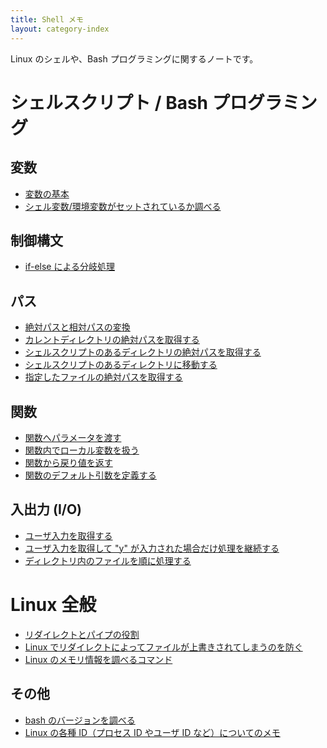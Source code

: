 ```yaml
---
title: Shell メモ
layout: category-index
---
```


Linux のシェルや、Bash プログラミングに関するノートです。

シェルスクリプト / Bash プログラミング
====

変数
----
* [変数の基本](variables.html)
* [シェル変数/環境変数がセットされているか調べる](check-if-var-is-set.html)

制御構文
----
* [if-else による分岐処理](syntax/if.html)

パス
----
* [絶対パスと相対パスの変換](absolute-path-to-relative-path.html)
* [カレントディレクトリの絶対パスを取得する](absolute-path-of-current-dir.html)
* [シェルスクリプトのあるディレクトリの絶対パスを取得する](absolute-path-of-script-dir.html)
* [シェルスクリプトのあるディレクトリに移動する](move-to-script-dir.html)
* [指定したファイルの絶対パスを取得する](absolute-path-of-file.html)

関数
----
* [関数へパラメータを渡す](pass-params-to-function.html)
* [関数内でローカル変数を扱う](local-var-in-function.html)
* [関数から戻り値を返す](return-value-from-function.html)
* [関数のデフォルト引数を定義する](default-params-in-function.html)

入出力 (I/O)
----
* [ユーザ入力を取得する](obtain-user-input.html)
* [ユーザ入力を取得して "y" が入力された場合だけ処理を継続する](obtain-user-input2.html)
* [ディレクトリ内のファイルを順に処理する](process-all-files.html)

Linux 全般　
====

* [リダイレクトとパイプの役割](basic/redirect-and-pipe.html)
* [Linux でリダイレクトによってファイルが上書きされてしまうのを防ぐ](basic/avoid-overridden-by-redirect.html)
* [Linux のメモリ情報を調べるコマンド](memory.html)

その他
----
* [bash のバージョンを調べる](bash-version.html)
* [Linux の各種 ID（プロセス ID やユーザ ID など）についてのメモ](linux-ids.html)

